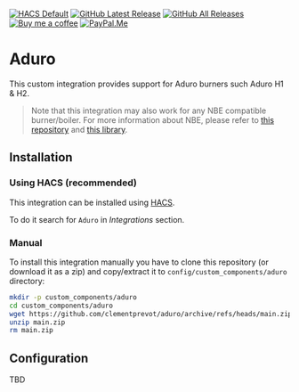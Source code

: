 [![HACS Default][hacs_shield]][hacs]
[![GitHub Latest Release][releases_shield]][latest_release]
[![GitHub All Releases][downloads_total_shield]][releases]
[![Buy me a coffee][buy_me_a_coffee_shield]][buy_me_a_coffee]
[![PayPal.Me][paypal_me_shield]][paypal_me]

[hacs_shield]: https://img.shields.io/static/v1.svg?label=HACS&message=Default&style=popout&color=green&labelColor=41bdf5&logo=HomeAssistantCommunityStore&logoColor=white
[hacs]: https://hacs.xyz/docs/default_repositories
[latest_release]: https://github.com/clementprevot/aduro/releases/latest
[releases_shield]: https://img.shields.io/github/release/clementprevot/aduro.svg?style=popout
[releases]: https://github.com/clementprevot/aduro/releases
[downloads_total_shield]: https://img.shields.io/github/downloads/clementprevot/aduro/total
[buy_me_a_coffee_shield]: https://img.shields.io/static/v1.svg?label=%20&message=Buy%20me%20a%20coffee&color=6f4e37&logo=buy%20me%20a%20coffee&logoColor=white
[buy_me_a_coffee]: https://www.buymeacoffee.com/clementprevot
[paypal_me_shield]: https://img.shields.io/static/v1.svg?label=%20&message=PayPal.Me&logo=paypal
[paypal_me]: https://paypal.me/clementprevot

# Aduro

This custom integration provides support for Aduro burners such Aduro H1 & H2.

> Note that this integration may also work for any NBE compatible burner/boiler.
> For more information about NBE, please refer to
> [this repository](https://github.com/motoz/nbetest) and
> [this library](https://github.com/clementprevot/pyduro).

## Installation

### Using HACS (recommended)

This integration can be installed using [HACS](https://hacs.xyz/).

To do it search for `Aduro` in _Integrations_ section.

### Manual

To install this integration manually you have to clone this repository (or
download it as a zip) and copy/extract it to
`config/custom_components/aduro` directory:

```bash
mkdir -p custom_components/aduro
cd custom_components/aduro
wget https://github.com/clementprevot/aduro/archive/refs/heads/main.zip
unzip main.zip
rm main.zip
```

## Configuration

TBD
